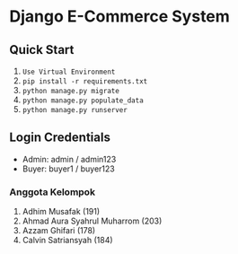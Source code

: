 # Django E-Commerce System

## Quick Start
1. `Use Virtual Environment`
2. `pip install -r requirements.txt`
3. `python manage.py migrate`
4. `python manage.py populate_data`
5. `python manage.py runserver`

## Login Credentials
- Admin: admin / admin123
- Buyer: buyer1 / buyer123

### Anggota Kelompok
1. Adhim Musafak (191)
2. Ahmad Aura Syahrul Muharrom (203)
3. Azzam Ghifari (178)
4. Calvin Satriansyah (184)
